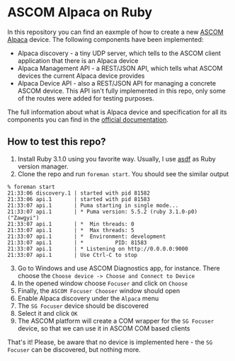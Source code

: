 # ASCOM Alpaca on Ruby

In this repository you can find an eaxmple of how to create a new [ASCOM
Alpaca](https://ascom-standards.org/AlpacaDeveloper/Index.htm) device. The
following components have been implemented:

- Alpaca discovery - a tiny UDP server, which tells to the ASCOM client
  application that there is an Alpaca device
- Alpaca Management API - a REST/JSON API, which tells what ASCOM devices the
  current Alpaca device provides
- Alpaca Device API - also a REST/JSON API for managing a concrete ASCOM
  device. This API isn't fully implemented in this repo, only some of the
routes were added for testing purposes.

The full information about what is Alpaca device and specification for all its
components you can find in the [official
documentation](https://github.com/ASCOMInitiative/ASCOMRemote/blob/a2d60c4cdb87f60505d378b7a95d26be3db1bbaf/Documentation/ASCOM%20Alpaca%20API%20Reference.pdf).

## How to test this repo?

1. Install Ruby 3.1.0 using you favorite way. Usually, I use
   [asdf](https://github.com/asdf-vm/asdf) as Ruby version manager.
2. Clone the repo and run `foreman start`. You should see the similar output
```shell
% foreman start
21:33:06 discovery.1 | started with pid 81582
21:33:06 api.1       | started with pid 81583
21:33:07 api.1       | Puma starting in single mode...
21:33:07 api.1       | * Puma version: 5.5.2 (ruby 3.1.0-p0) ("Zawgyi")
21:33:07 api.1       | *  Min threads: 0
21:33:07 api.1       | *  Max threads: 5
21:33:07 api.1       | *  Environment: development
21:33:07 api.1       | *          PID: 81583
21:33:07 api.1       | * Listening on http://0.0.0.0:9000
21:33:07 api.1       | Use Ctrl-C to stop
```
3. Go to Windows and use ASCOM Diagnostics app, for instance. There choose the
   `Choose device -> Choose and Connect to Device`
4. In the opened window choose `Focuser` and click on `Choose`
5. Finally, the `ASCOM Focuser Chooser` window should open
6. Enable Alpaca discovery under the `Alpaca` menu
7. The `SG Focuser` device should be discovered
8. Select it and click `OK`
9. The ASCOM platform will create a COM wrapper for the `SG Focuser` device, so
   that we can use it in ASCOM COM based clients

That's it! Please, be aware that no device is implemented here - the `SG
Focuser` can be discovered, but nothing more.
